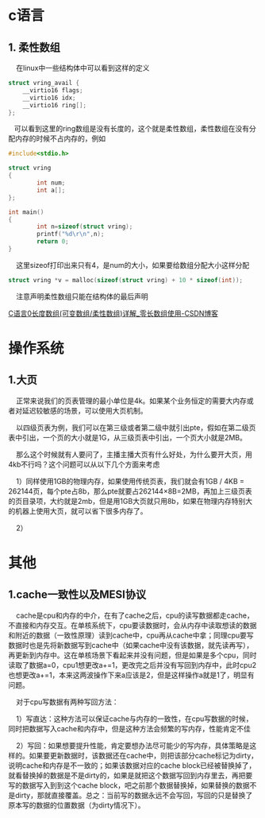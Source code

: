 # c语言

## 1. 柔性数组

    在linux中一些结构体中可以看到这样的定义

```c
struct vring_avail {
    __virtio16 flags;
    __virtio16 idx;
    __virtio16 ring[];
};
```

   可以看到这里的ring数组是没有长度的，这个就是柔性数组，柔性数组在没有分配内存的时候不占内存的，例如

```c
#include<stdio.h>

struct vring
{
        int num;
        int a[];
};

int main()
{
        int n=sizeof(struct vring);
        printf("%d\r\n",n);
        return 0;
}
```

    这里sizeof打印出来只有4，是num的大小，如果要给数组分配大小这样分配

```c
struct vring *v = malloc(sizeof(struct vring) + 10 * sizeof(int));
```

    注意声明柔性数组只能在结构体的最后声明

[C语言0长度数组(可变数组/柔性数组)详解_零长数组使用-CSDN博客](https://blog.csdn.net/gatieme/article/details/64131322)

# 操作系统

## 1.大页

    正常来说我们的页表管理的最小单位是4k。如果某个业务恒定的需要大内存或者对延迟较敏感的场景，可以使用大页机制。

    以四级页表为例，我们可以在第三级或者第二级中就引出pte，假如在第二级页表中引出，一个页的大小就是1G，从三级页表中引出，一个页大小就是2MB。

    那么这个时候就有人要问了，主播主播大页有什么好处，为什么要开大页，用4kb不行吗？这个问题可以从以下几个方面来考虑

    1）同样使用1GB的物理内存，如果使用传统页表，我们就会有1GB / 4KB = 262144页，每个pte占8b，那么pte就要占262144×8B=2MB，再加上三级页表的页目录项，大约就是2mb，但是用1GB大页就只用8b，如果在物理内存特别大的机器上使用大页，就可以省下很多内存了。

    2）



# 其他

## 1.cache一致性以及MESI协议

    cache是cpu和内存的中介，在有了cache之后，cpu的读写数据都走cache，不直接和内存交互。在单核系统下，cpu要读数据时，会从内存中读取想读的数据和附近的数据（一致性原理）读到cache中，cpu再从cache中拿；同理cpu要写数据时也是先将新数据写到cache中（如果cache中没有该数据，就先读再写），再更新到内存中。这在单核场景下看起来并没有问题，但是如果是多个cpu，同时读取了数据a=0，cpu1想更改a+=1，更改完之后并没有写回到内存中，此时cpu2也想更改a+=1，本来这两波操作下来a应该是2，但是这样操作a就是1了，明显有问题。

    对于cpu写数据有两种写回方法：

    1）写直达：这种方法可以保证cache与内存的一致性，在cpu写数据的时候，同时把数据写入cache和内存中，但是这种方法会频繁的写内存，性能肯定不佳

    2）写回：如果想要提升性能，肯定要想办法尽可能少的写内存，具体策略是这样的。如果要更新数据时，该数据还在cache中，则把该部分cache标记为dirty，说明cache和内存是不一致的；如果该数据对应的cache block已经被替换掉了，就看替换掉的数据是不是dirty的，如果是就把这个数据写回到内存里去，再把要写的数据写入到到这个cache block，吧之前那个数据替换掉，如果替换的数据不是dirty，那就直接覆盖。总之：当前写的数据永远不会写回，写回的只是替换了原本写的数据的位置数据（为dirty情况下）。
